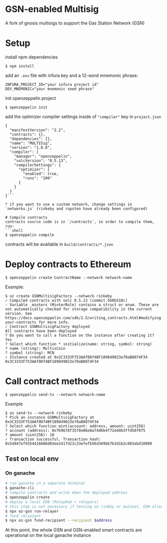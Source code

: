 # GSN-enabled Multisig

A fork of gnosis multisigs to support the Gas Station Network (GSN)

# Setup

install npm dependencies

```
$ npm install
```

add an `.env` file with infura key and a 12-word mnemonic phrase:

```
INFURA_PROJECT_ID="your infura project id"
DEV_MNEMONIC="your mnemonic seed phrase"
```

init openzeppelin project

```
$ openzeppelin init
```
add the optimizer compiler settings inside of `"compiler"` key in `project.json`

```
{
  "manifestVersion": "2.2",
  "contracts": {},
  "dependencies": {},
  "name": "MULTISig",
  "version": "1.0.0",
  "compiler": {
    "manager": "openzeppelin",
    "solcVersion": "0.5.13",
    "compilerSettings": {
      "optimizer": {
        "enabled": true,
        "runs": "200"
      }
    }
  }
}```

* if you want to use a custom network, change settings in `networks.js` (rinkeby and ropsten have already been configured)

# Compile contracts
contracts source code is in `/contracts`, in order to compile them, run:
```shell
$ openzeppelin compile
```

contracts will be available in `build/contracts/*.json`

# Deploy contracts to Ethereum
```
$ openzeppelin create ContractName --network network-name
```

Example:
```
$ oz create GSNMultisigFactory --network rinkeby
✓ Compiled contracts with solc 0.5.13 (commit.5b0b510c)
- Variable _minters (MinterRole) contains a struct or enum. These are not automatically checked for storage compatibility in the current version. See https://docs.openzeppelin.com/sdk/2.5/writing_contracts.html#modifying-your-contracts for more info.
✓ Contract GSNMultisigFactory deployed
All contracts have been deployed
? Do you want to call a function on the instance after creating it? Yes
? Select which function * initialize(name: string, symbol: string)
? name (string): MultisCoin
? symbol (string): MCN
✓ Instance created at 0x3C3333F753AAf0Df4BF189849023e70aB8074F34
0x3C3333F753AAf0Df4BF189849023e70aB8074F34
```

# Call contract methods

```
$ openzeppelin send-tx --network network-name
```

Example

```
$ oz send-tx --network rinkeby
? Pick an instance GSNMultisigFactory at 0x3C3333F753AAf0Df4BF189849023e70aB8074F34
? Select which function mint(account: address, amount: uint256)
? account (address): 0xfb9678f3578e86e8a74d6b4f72eb9b3ffd5070f5
? amount (uint256): 10
✓ Transaction successful. Transaction hash: 0x5d847ef9354416686d03ee2417d23c33efefb56d369bb7b3d1b2c083ebd10809
```

## Test on local env

### On ganache
```bash
# run ganache in a separate terminal
$ ganache-cli
# compile contracts and write down the deployed address
$ openzepplin create
# deploy a local GSN (RelayHub + relayers)
# this step is not necessary if testing on rinkby or mainnet, GSN already exists there
$ npx oz-gsn run-relayer
# fund recipient
$ npx oz-gsn fund-recipient --recipient $address
```

At this point, the whole GSN and GSN-enabled smart contracts are operational on the local ganache instance
